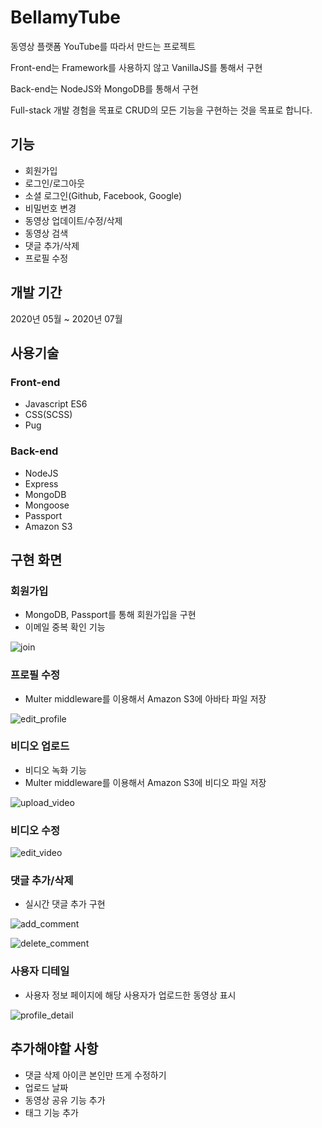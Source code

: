 # BellamyTube

동영상 플랫폼 YouTube를 따라서 만드는 프로젝트

Front-end는 Framework를 사용하지 않고 VanillaJS를 통해서 구현

Back-end는 NodeJS와 MongoDB를 통해서 구현

Full-stack 개발 경험을 목표로 CRUD의 모든 기능을 구현하는 것을 목표로 합니다.

## 기능

- 회원가입
- 로그인/로그아웃
- 소셜 로그인(Github, Facebook, Google)
- 비밀번호 변경
- 동영상 업데이트/수정/삭제
- 동영상 검색
- 댓글 추가/삭제
- 프로필 수정

## 개발 기간

2020년 05월 ~ 2020년 07월

## 사용기술

### Front-end

- Javascript ES6
- CSS(SCSS)
- Pug

### Back-end

- NodeJS
- Express
- MongoDB
- Mongoose
- Passport
- Amazon S3

## 구현 화면

### 회원가입

- MongoDB, Passport를 통해 회원가입을 구현
- 이메일 중복 확인 기능

![join](https://user-images.githubusercontent.com/31975706/88396245-381bfe00-cdfd-11ea-9ccb-2c5e9572f881.gif)

### 프로필 수정

- Multer middleware를 이용해서 Amazon S3에 아바타 파일 저장

![edit_profile](https://user-images.githubusercontent.com/31975706/88396238-36523a80-cdfd-11ea-8961-e58033d03368.gif)

### 비디오 업로드

- 비디오 녹화 기능
- Multer middleware를 이용해서 Amazon S3에 비디오 파일 저장

![upload_video](https://user-images.githubusercontent.com/31975706/88396254-3a7e5800-cdfd-11ea-91b4-99479b0f7ce6.gif)

### 비디오 수정

![edit_video](https://user-images.githubusercontent.com/31975706/88396240-37836780-cdfd-11ea-805c-98dda4a98521.gif)

### 댓글 추가/삭제

- 실시간 댓글 추가 구현

![add_comment](https://user-images.githubusercontent.com/31975706/88396209-2c303c00-cdfd-11ea-8cc3-412920fe4ed3.gif)

![delete_comment](https://user-images.githubusercontent.com/31975706/88396235-35210d80-cdfd-11ea-8418-40f0108c5863.gif)

### 사용자 디테일

- 사용자 정보 페이지에 해당 사용자가 업로드한 동영상 표시

![profile_detail](https://user-images.githubusercontent.com/31975706/88396247-394d2b00-cdfd-11ea-80b1-7ad3732b2e85.gif)

## 추가해야할 사항

- 댓글 삭제 아이콘 본인만 뜨게 수정하기
- 업로드 날짜
- 동영상 공유 기능 추가
- 태그 기능 추가
